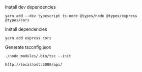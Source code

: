 Install dev dependencies

```shell
yarn add --dev typescript ts-node @types/node @types/express @types/cors 
```

Install dependencies

```shell
yarn add express cors
```

Generate tsconfig.json

```shell
./node_modules/.bin/tsc --init
```

`http://localhost:3000/api/`
